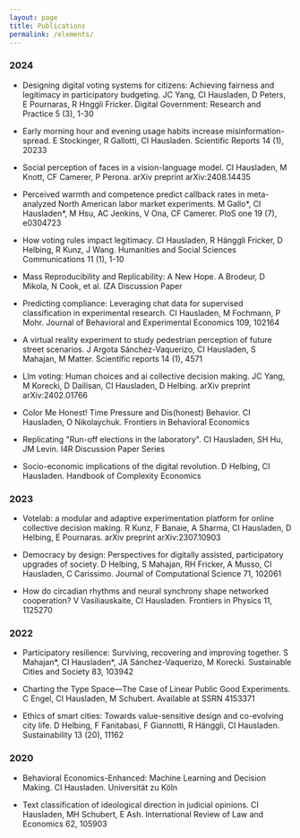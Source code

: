 ```yaml
---
layout: page
title: Publications
permalink: /elements/
---
```

### 2024

- Designing digital voting systems for citizens: Achieving fairness and legitimacy in participatory budgeting. JC Yang, CI Hausladen, D Peters, E Pournaras, R Hnggli Fricker. Digital Government: Research and Practice 5 (3), 1-30

- Early morning hour and evening usage habits increase misinformation-spread. E Stockinger, R Gallotti, CI Hausladen. Scientific Reports 14 (1), 20233

- Social perception of faces in a vision-language model. CI Hausladen, M Knott, CF Camerer, P Perona. arXiv preprint arXiv:2408.14435

- Perceived warmth and competence predict callback rates in meta-analyzed North American labor market experiments. M Gallo*, CI Hausladen*, M Hsu, AC Jenkins, V Ona, CF Camerer. PloS one 19 (7), e0304723

- How voting rules impact legitimacy. CI Hausladen, R Hänggli Fricker, D Helbing, R Kunz, J Wang. Humanities and Social Sciences Communications 11 (1), 1-10

- Mass Reproducibility and Replicability: A New Hope. A Brodeur, D Mikola, N Cook, et al. IZA Discussion Paper

- Predicting compliance: Leveraging chat data for supervised classification in experimental research. CI Hausladen, M Fochmann, P Mohr. Journal of Behavioral and Experimental Economics 109, 102164

- A virtual reality experiment to study pedestrian perception of future street scenarios. J Argota Sánchez-Vaquerizo, CI Hausladen, S Mahajan, M Matter. Scientific reports 14 (1), 4571

- Llm voting: Human choices and ai collective decision making. JC Yang, M Korecki, D Dailisan, CI Hausladen, D Helbing. arXiv preprint arXiv:2402.01766

- Color Me Honest! Time Pressure and Dis(honest) Behavior. CI Hausladen, O Nikolaychuk. Frontiers in Behavioral Economics

- Replicating "Run-off elections in the laboratory". CI Hausladen, SH Hu, JM Levin. I4R Discussion Paper Series

- Socio-economic implications of the digital revolution. D Helbing, CI Hausladen. Handbook of Complexity Economics

### 2023

- Votelab: a modular and adaptive experimentation platform for online collective decision making. R Kunz, F Banaie, A Sharma, CI Hausladen, D Helbing, E Pournaras. arXiv preprint arXiv:2307.10903

- Democracy by design: Perspectives for digitally assisted, participatory upgrades of society. D Helbing, S Mahajan, RH Fricker, A Musso, CI Hausladen, C Carissimo. Journal of Computational Science 71, 102061

- How do circadian rhythms and neural synchrony shape networked cooperation? V Vasiliauskaite, CI Hausladen. Frontiers in Physics 11, 1125270

### 2022

- Participatory resilience: Surviving, recovering and improving together. S Mahajan*, CI Hausladen*, JA Sánchez-Vaquerizo, M Korecki. Sustainable Cities and Society 83, 103942

- Charting the Type Space—The Case of Linear Public Good Experiments. C Engel, CI Hausladen, M Schubert. Available at SSRN 4153371

- Ethics of smart cities: Towards value-sensitive design and co-evolving city life. D Helbing, F Fanitabasi, F Giannotti, R Hänggli, CI Hausladen. Sustainability 13 (20), 11162

### 2020

- Behavioral Economics-Enhanced: Machine Learning and Decision Making. CI Hausladen. Universität zu Köln

- Text classification of ideological direction in judicial opinions. CI Hausladen, MH Schubert, E Ash. International Review of Law and Economics 62, 105903